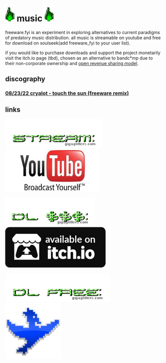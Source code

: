 # ![green_flame](../media/green_flame.gif) music ![green_flame](../media/green_flame.gif)

freeware.fyi is an experiment in exploring alternatives to current paradigms of predatory music distribution. all music is streamable on youtube and free for download on soulseek(add freeware_fyi to your user list). 

if you would like to purchase downloads and support the project monetarily visit the itch.io page (tbd), chosen as an alternative to bandc\*mp due to their non-corporate ownership and [open revenue sharing model](https://itchio.tumblr.com/post/112709605589/introducing-open-revenue-sharing).

## discography

### [08/23/22 cryalot - touch the sun (freeware remix)](https://www.youtube.com/watch?v=IqDszuIYn88)

## links

![stream](../media/music_stream.gif) [![youtube](../media/youtube.jpg)](https://www.youtube.com/@freeware_fyi)

![download $$$](../media/music_dl_money.gif) ![itch.io](../media/itchio.png)

![download free](../media/music_dl_free.gif) [![soulseek qt](../media/soulseek.png)](https://www.slsknet.org)